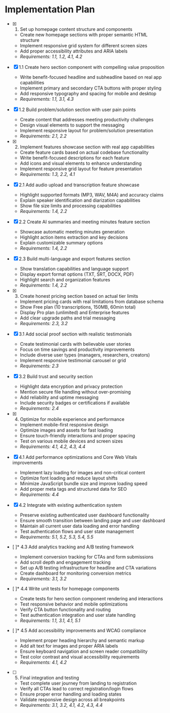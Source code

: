 # Implementation Plan

- [x] 1. Set up homepage content structure and components
  - Create new homepage sections with proper semantic HTML structure
  - Implement responsive grid system for different screen sizes
  - Add proper accessibility attributes and ARIA labels
  - _Requirements: 1.1, 1.2, 4.1, 4.2_

- [x] 1.1 Create hero section component with compelling value proposition
  - Write benefit-focused headline and subheadline based on real app capabilities
  - Implement primary and secondary CTA buttons with proper styling
  - Add responsive typography and spacing for mobile and desktop
  - _Requirements: 1.1, 3.1, 4.3_

- [x] 1.2 Build problem/solution section with user pain points
  - Create content that addresses meeting productivity challenges
  - Design visual elements to support the messaging
  - Implement responsive layout for problem/solution presentation
  - _Requirements: 2.1, 2.2_

- [x] 2. Implement features showcase section with real app capabilities
  - Create feature cards based on actual codebase functionality
  - Write benefit-focused descriptions for each feature
  - Add icons and visual elements to enhance understanding
  - Implement responsive grid layout for feature presentation
  - _Requirements: 1.3, 2.2, 4.1_

- [x] 2.1 Add audio upload and transcription feature showcase
  - Highlight supported formats (MP3, WAV, M4A) and accuracy claims
  - Explain speaker identification and diarization capabilities
  - Show file size limits and processing capabilities
  - _Requirements: 1.4, 2.2_

- [x] 2.2 Create AI summaries and meeting minutes feature section
  - Showcase automatic meeting minutes generation
  - Highlight action items extraction and key decisions
  - Explain customizable summary options
  - _Requirements: 1.4, 2.2_

- [x] 2.3 Build multi-language and export features section
  - Show translation capabilities and language support
  - Display export format options (TXT, SRT, DOCX, PDF)
  - Highlight search and organization features
  - _Requirements: 1.4, 2.2_

- [x] 3. Create honest pricing section based on actual tier limits
  - Implement pricing cards with real limitations from database schema
  - Show Free plan (10 transcriptions, 150MB, 60min total)
  - Display Pro plan (unlimited) and Enterprise features
  - Add clear upgrade paths and trial messaging
  - _Requirements: 2.3, 3.2_

- [x] 3.1 Add social proof section with realistic testimonials
  - Create testimonial cards with believable user stories
  - Focus on time savings and productivity improvements
  - Include diverse user types (managers, researchers, creators)
  - Implement responsive testimonial carousel or grid
  - _Requirements: 2.3_

- [x] 3.2 Build trust and security section
  - Highlight data encryption and privacy protection
  - Mention secure file handling without over-promising
  - Add reliability and uptime messaging
  - Include security badges or certifications if available
  - _Requirements: 2.4_

- [x] 4. Optimize for mobile experience and performance
  - Implement mobile-first responsive design
  - Optimize images and assets for fast loading
  - Ensure touch-friendly interactions and proper spacing
  - Test on various mobile devices and screen sizes
  - _Requirements: 4.1, 4.2, 4.3, 4.4_

- [x] 4.1 Add performance optimizations and Core Web Vitals improvements
  - Implement lazy loading for images and non-critical content
  - Optimize font loading and reduce layout shifts
  - Minimize JavaScript bundle size and improve loading speed
  - Add proper meta tags and structured data for SEO
  - _Requirements: 4.4_

- [x] 4.2 Integrate with existing authentication system
  - Preserve existing authenticated user dashboard functionality
  - Ensure smooth transition between landing page and user dashboard
  - Maintain all current user data loading and error handling
  - Test authentication flows and user state management
  - _Requirements: 5.1, 5.2, 5.3, 5.4, 5.5_

- [ ]* 4.3 Add analytics tracking and A/B testing framework
  - Implement conversion tracking for CTAs and form submissions
  - Add scroll depth and engagement tracking
  - Set up A/B testing infrastructure for headline and CTA variations
  - Create dashboard for monitoring conversion metrics
  - _Requirements: 3.1, 3.2_

- [ ]* 4.4 Write unit tests for homepage components
  - Create tests for hero section component rendering and interactions
  - Test responsive behavior and mobile optimizations
  - Verify CTA button functionality and routing
  - Test authentication integration and user state handling
  - _Requirements: 1.1, 3.1, 4.1, 5.1_

- [ ]* 4.5 Add accessibility improvements and WCAG compliance
  - Implement proper heading hierarchy and semantic markup
  - Add alt text for images and proper ARIA labels
  - Ensure keyboard navigation and screen reader compatibility
  - Test color contrast and visual accessibility requirements
  - _Requirements: 4.1, 4.2_

- [ ] 5. Final integration and testing
  - Test complete user journey from landing to registration
  - Verify all CTAs lead to correct registration/login flows
  - Ensure proper error handling and loading states
  - Validate responsive design across all breakpoints
  - _Requirements: 3.1, 3.2, 4.1, 4.2, 4.3, 4.4_